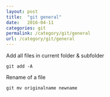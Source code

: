 ```yaml
---
layout: post
title:  "git general"
date:   2016-04-11
categories: git
permalink: /category/git/general
url: /category/git/general
---
```


Add all files in current folder & subfolder

~~~shell
git add -A
~~~

Rename of a file

~~~shell
git mv originalname newname
~~~
